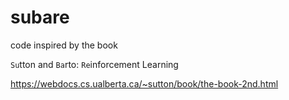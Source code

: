 # subare

code inspired by the book

`Su`tton and `Ba`rto: `Re`inforcement Learning

https://webdocs.cs.ualberta.ca/~sutton/book/the-book-2nd.html
